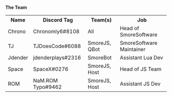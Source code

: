 <b>The Team</b>
 <table style="width:100%">
  <tr>
    <th>Name</th>
    <th>Discord Tag</th>
    <th>Team(s)</th>
    <th>Job</th>
  </tr>
  <tr>
      <td>Chrono</td>
      <td>Chronomly6#8108</td>
      <td>All</td>
      <td>Head of SmoreSoftware</td>
  </tr>
  <tr>
      <td>TJ</td>
      <td>TJDoesCode#6088</td>
      <td>SmoreJS, QBot</td>
      <td>SmoreSoftware Maintainer</td>
  </tr>
  <tr>
    <td>Jdender</td>
    <td>jdenderplays#2316</td>
    <td>SmoreBot</td>
    <td>Assistant Lua Dev</td>
  </tr>
  <tr>
    <td>Space</td>
    <td>SpaceX#0276</td>
    <td>SmoreJS, Host</td>
    <td>Head of JS Team</td>
  </tr>
  <tr>
    <td>ROM</td>
    <td>NaM.ROM Typo#9462</td>
    <td>SmoreJS, Host</td>
    <td>Assistant JS Dev</td>
  </tr>
</table> 
